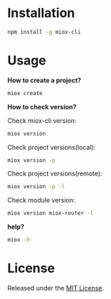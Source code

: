 # Installation

```bash
npm install -g miox-cli
```

# Usage

**How to create a project?**

```bash
miox create
```

**How to check version?**

Check miox-cli version:

```bash
miox version
```

Check project versions(local):

```bash
miox version -p
```

Check project versions(remote):

```bash
miox version -p -l
```

Check module version:

```bash
miox version miox-router -l
```

**help?**

```bash
miox -h
```

# License

Released under the [MIT License](https://opensource.org/licenses/MIT).